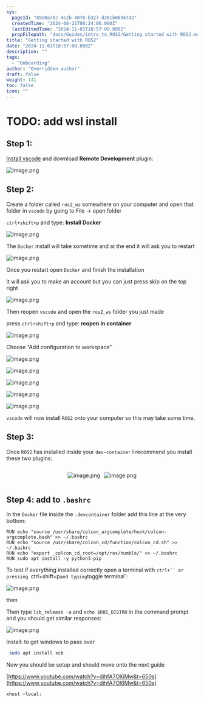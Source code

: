 ```yaml
---
sys:
  pageId: "89e0a78c-4e2b-4070-b327-d28cb0694742"
  createdTime: "2024-08-21T00:24:00.000Z"
  lastEditedTime: "2024-11-01T18:57:00.000Z"
  propFilepath: "docs/Guides/intro_to_ROS2/Getting started with ROS2.md"
title: "Getting started with ROS2"
date: "2024-11-01T18:57:00.000Z"
description: ""
tags:
  - "Onboarding"
author: "Overridden author"
draft: false
weight: 141
toc: false
icon: ""
---
```


# TODO: add wsl install

## Step 1:

[Install vscode](https://code.visualstudio.com/download) and download **Remote Development** plugin:

![image.png](https://prod-files-secure.s3.us-west-2.amazonaws.com/d518164a-d88e-44d1-a4ee-3adb3bd8bce0/efb52993-1881-4a40-b95e-6f020334f022/image.png?X-Amz-Algorithm=AWS4-HMAC-SHA256&X-Amz-Content-Sha256=UNSIGNED-PAYLOAD&X-Amz-Credential=ASIAZI2LB466UWBE5LKR%2F20250315%2Fus-west-2%2Fs3%2Faws4_request&X-Amz-Date=20250315T021238Z&X-Amz-Expires=3600&X-Amz-Security-Token=IQoJb3JpZ2luX2VjELL%2F%2F%2F%2F%2F%2F%2F%2F%2F%2FwEaCXVzLXdlc3QtMiJHMEUCIADjWb8vphf2vM%2FyD%2BxdBsJPuHSN4QPwyRIU1JEBBqjVAiEA5CAT6mMazPtuKbrm2XBmZrmP09Sa4CoZj1zgEQOFwFAqiAQI%2Bv%2F%2F%2F%2F%2F%2F%2F%2F%2F%2FARAAGgw2Mzc0MjMxODM4MDUiDIcooGWosfbeBSsiKircAwFW3p5cgEuBcyebUnvE%2BC7V5me304%2BmaICAoWYnbUn4liJnRET31Lp78li%2FZtzcfohxJ6vuNvxb1JGahT8MBBCARz2sc%2B154BInd2ZCrLfLuOeHTsC8bC7I5zfVOS5O8J50T6UbZf6TwMc1MO1dQfF31f21r3733TGRgp1DRNaNd32T3q%2F%2Fm3Wcl04u3W0l%2B9Vj%2FfWKBEGPSSp7gydr8yCk1sCNY0PCj78S8THSqQgvK3hgoTYaRQwcTowJCdr7U3OukM9Aa6qjvSTeLbu8CPtN0%2FHW5%2FQjs0ZIEb4E3Y%2FOmuhoBDKrHBmj%2B0BpzKsQa9TOJnrEapQlUs8Bsuh5MN%2BWND0EC3%2Fqa69%2BB3Dtly6czzF%2FY7QKYUtlGfNsWjfnBMKctVljpPPYbA%2BzsQugITCJh4jfv7wmquJuVONUELG366RnB4OkZviDpa7zdHkp%2BequjS%2BGk6vpPTSKZrsfPl4AMsGzoARnKEVfb7TCgAQ9aX0Dx9y2NslqK2m6Bhh8LNlvqDmCi2yAdhMxukZIrk%2FtJC3vL2OTr%2BUcTQdKgu0nD4YoYYN7%2BAzBbBjLakilNU9pmkHvcVQML%2BOx9liJP7cvHYcHlfoqcJ6h5madaUwHbVxFeTN4yhqJsIjpMJ6r074GOqUB79ghFuYegAVrr19hU9cl9etEUraIwGic11JWVgUEwnx8kBfA4jcEJzm84nYN%2BPMo6GE6vZhtf%2Fho4UQ73d%2FPOvqwSuEDNiIl1YQ%2BARmPvN77tH%2FApXTS7NWR1s6aDH7Mf1Bmxmh1ga%2BXlaaRsvTREdTMyDOotZSc%2BT4f7NdfjQEFBMKb7CQzhc4tKeAdCS5BgFwxFwCU7HNqqEl9eCOoZUL8hQ4Q&X-Amz-Signature=a78c8a6e7ca327d92d19f511bdbe2857a1ba61ecd5cb2198cefaa6369cbdc547&X-Amz-SignedHeaders=host&x-id=GetObject)

## Step 2:

Create a folder called `ros2_ws` somewhere on your computer and open that folder in `vscode` by going to File → open folder 

`ctrl+shift+p` and type: **Install Docker**

![image.png](https://prod-files-secure.s3.us-west-2.amazonaws.com/d518164a-d88e-44d1-a4ee-3adb3bd8bce0/2269dc0e-1cd5-47ff-bceb-c04ad9b2eab0/image.png?X-Amz-Algorithm=AWS4-HMAC-SHA256&X-Amz-Content-Sha256=UNSIGNED-PAYLOAD&X-Amz-Credential=ASIAZI2LB466UWBE5LKR%2F20250315%2Fus-west-2%2Fs3%2Faws4_request&X-Amz-Date=20250315T021238Z&X-Amz-Expires=3600&X-Amz-Security-Token=IQoJb3JpZ2luX2VjELL%2F%2F%2F%2F%2F%2F%2F%2F%2F%2FwEaCXVzLXdlc3QtMiJHMEUCIADjWb8vphf2vM%2FyD%2BxdBsJPuHSN4QPwyRIU1JEBBqjVAiEA5CAT6mMazPtuKbrm2XBmZrmP09Sa4CoZj1zgEQOFwFAqiAQI%2Bv%2F%2F%2F%2F%2F%2F%2F%2F%2F%2FARAAGgw2Mzc0MjMxODM4MDUiDIcooGWosfbeBSsiKircAwFW3p5cgEuBcyebUnvE%2BC7V5me304%2BmaICAoWYnbUn4liJnRET31Lp78li%2FZtzcfohxJ6vuNvxb1JGahT8MBBCARz2sc%2B154BInd2ZCrLfLuOeHTsC8bC7I5zfVOS5O8J50T6UbZf6TwMc1MO1dQfF31f21r3733TGRgp1DRNaNd32T3q%2F%2Fm3Wcl04u3W0l%2B9Vj%2FfWKBEGPSSp7gydr8yCk1sCNY0PCj78S8THSqQgvK3hgoTYaRQwcTowJCdr7U3OukM9Aa6qjvSTeLbu8CPtN0%2FHW5%2FQjs0ZIEb4E3Y%2FOmuhoBDKrHBmj%2B0BpzKsQa9TOJnrEapQlUs8Bsuh5MN%2BWND0EC3%2Fqa69%2BB3Dtly6czzF%2FY7QKYUtlGfNsWjfnBMKctVljpPPYbA%2BzsQugITCJh4jfv7wmquJuVONUELG366RnB4OkZviDpa7zdHkp%2BequjS%2BGk6vpPTSKZrsfPl4AMsGzoARnKEVfb7TCgAQ9aX0Dx9y2NslqK2m6Bhh8LNlvqDmCi2yAdhMxukZIrk%2FtJC3vL2OTr%2BUcTQdKgu0nD4YoYYN7%2BAzBbBjLakilNU9pmkHvcVQML%2BOx9liJP7cvHYcHlfoqcJ6h5madaUwHbVxFeTN4yhqJsIjpMJ6r074GOqUB79ghFuYegAVrr19hU9cl9etEUraIwGic11JWVgUEwnx8kBfA4jcEJzm84nYN%2BPMo6GE6vZhtf%2Fho4UQ73d%2FPOvqwSuEDNiIl1YQ%2BARmPvN77tH%2FApXTS7NWR1s6aDH7Mf1Bmxmh1ga%2BXlaaRsvTREdTMyDOotZSc%2BT4f7NdfjQEFBMKb7CQzhc4tKeAdCS5BgFwxFwCU7HNqqEl9eCOoZUL8hQ4Q&X-Amz-Signature=b4249454c5be077fba3072dc53f1ee23f7a269d7efe9b6eadaa6ce9b4a1d168d&X-Amz-SignedHeaders=host&x-id=GetObject)

The `Docker` install will take sometime and at the end it will ask you to restart

![image.png](https://prod-files-secure.s3.us-west-2.amazonaws.com/d518164a-d88e-44d1-a4ee-3adb3bd8bce0/ed233f78-be33-4b1f-b89c-9c346c0e961e/image.png?X-Amz-Algorithm=AWS4-HMAC-SHA256&X-Amz-Content-Sha256=UNSIGNED-PAYLOAD&X-Amz-Credential=ASIAZI2LB466UWBE5LKR%2F20250315%2Fus-west-2%2Fs3%2Faws4_request&X-Amz-Date=20250315T021238Z&X-Amz-Expires=3600&X-Amz-Security-Token=IQoJb3JpZ2luX2VjELL%2F%2F%2F%2F%2F%2F%2F%2F%2F%2FwEaCXVzLXdlc3QtMiJHMEUCIADjWb8vphf2vM%2FyD%2BxdBsJPuHSN4QPwyRIU1JEBBqjVAiEA5CAT6mMazPtuKbrm2XBmZrmP09Sa4CoZj1zgEQOFwFAqiAQI%2Bv%2F%2F%2F%2F%2F%2F%2F%2F%2F%2FARAAGgw2Mzc0MjMxODM4MDUiDIcooGWosfbeBSsiKircAwFW3p5cgEuBcyebUnvE%2BC7V5me304%2BmaICAoWYnbUn4liJnRET31Lp78li%2FZtzcfohxJ6vuNvxb1JGahT8MBBCARz2sc%2B154BInd2ZCrLfLuOeHTsC8bC7I5zfVOS5O8J50T6UbZf6TwMc1MO1dQfF31f21r3733TGRgp1DRNaNd32T3q%2F%2Fm3Wcl04u3W0l%2B9Vj%2FfWKBEGPSSp7gydr8yCk1sCNY0PCj78S8THSqQgvK3hgoTYaRQwcTowJCdr7U3OukM9Aa6qjvSTeLbu8CPtN0%2FHW5%2FQjs0ZIEb4E3Y%2FOmuhoBDKrHBmj%2B0BpzKsQa9TOJnrEapQlUs8Bsuh5MN%2BWND0EC3%2Fqa69%2BB3Dtly6czzF%2FY7QKYUtlGfNsWjfnBMKctVljpPPYbA%2BzsQugITCJh4jfv7wmquJuVONUELG366RnB4OkZviDpa7zdHkp%2BequjS%2BGk6vpPTSKZrsfPl4AMsGzoARnKEVfb7TCgAQ9aX0Dx9y2NslqK2m6Bhh8LNlvqDmCi2yAdhMxukZIrk%2FtJC3vL2OTr%2BUcTQdKgu0nD4YoYYN7%2BAzBbBjLakilNU9pmkHvcVQML%2BOx9liJP7cvHYcHlfoqcJ6h5madaUwHbVxFeTN4yhqJsIjpMJ6r074GOqUB79ghFuYegAVrr19hU9cl9etEUraIwGic11JWVgUEwnx8kBfA4jcEJzm84nYN%2BPMo6GE6vZhtf%2Fho4UQ73d%2FPOvqwSuEDNiIl1YQ%2BARmPvN77tH%2FApXTS7NWR1s6aDH7Mf1Bmxmh1ga%2BXlaaRsvTREdTMyDOotZSc%2BT4f7NdfjQEFBMKb7CQzhc4tKeAdCS5BgFwxFwCU7HNqqEl9eCOoZUL8hQ4Q&X-Amz-Signature=f30c4f277dfeed8e3454b1d10875e1cdee0f203a90775eb00aa0521ec66e212b&X-Amz-SignedHeaders=host&x-id=GetObject)

Once you restart open `Docker` and finish the installation

It will ask you to make an account but you can just press skip on the top right

![image.png](https://prod-files-secure.s3.us-west-2.amazonaws.com/d518164a-d88e-44d1-a4ee-3adb3bd8bce0/21010ad9-1659-4fd9-9f59-9932a09b2a3d/image.png?X-Amz-Algorithm=AWS4-HMAC-SHA256&X-Amz-Content-Sha256=UNSIGNED-PAYLOAD&X-Amz-Credential=ASIAZI2LB466UWBE5LKR%2F20250315%2Fus-west-2%2Fs3%2Faws4_request&X-Amz-Date=20250315T021238Z&X-Amz-Expires=3600&X-Amz-Security-Token=IQoJb3JpZ2luX2VjELL%2F%2F%2F%2F%2F%2F%2F%2F%2F%2FwEaCXVzLXdlc3QtMiJHMEUCIADjWb8vphf2vM%2FyD%2BxdBsJPuHSN4QPwyRIU1JEBBqjVAiEA5CAT6mMazPtuKbrm2XBmZrmP09Sa4CoZj1zgEQOFwFAqiAQI%2Bv%2F%2F%2F%2F%2F%2F%2F%2F%2F%2FARAAGgw2Mzc0MjMxODM4MDUiDIcooGWosfbeBSsiKircAwFW3p5cgEuBcyebUnvE%2BC7V5me304%2BmaICAoWYnbUn4liJnRET31Lp78li%2FZtzcfohxJ6vuNvxb1JGahT8MBBCARz2sc%2B154BInd2ZCrLfLuOeHTsC8bC7I5zfVOS5O8J50T6UbZf6TwMc1MO1dQfF31f21r3733TGRgp1DRNaNd32T3q%2F%2Fm3Wcl04u3W0l%2B9Vj%2FfWKBEGPSSp7gydr8yCk1sCNY0PCj78S8THSqQgvK3hgoTYaRQwcTowJCdr7U3OukM9Aa6qjvSTeLbu8CPtN0%2FHW5%2FQjs0ZIEb4E3Y%2FOmuhoBDKrHBmj%2B0BpzKsQa9TOJnrEapQlUs8Bsuh5MN%2BWND0EC3%2Fqa69%2BB3Dtly6czzF%2FY7QKYUtlGfNsWjfnBMKctVljpPPYbA%2BzsQugITCJh4jfv7wmquJuVONUELG366RnB4OkZviDpa7zdHkp%2BequjS%2BGk6vpPTSKZrsfPl4AMsGzoARnKEVfb7TCgAQ9aX0Dx9y2NslqK2m6Bhh8LNlvqDmCi2yAdhMxukZIrk%2FtJC3vL2OTr%2BUcTQdKgu0nD4YoYYN7%2BAzBbBjLakilNU9pmkHvcVQML%2BOx9liJP7cvHYcHlfoqcJ6h5madaUwHbVxFeTN4yhqJsIjpMJ6r074GOqUB79ghFuYegAVrr19hU9cl9etEUraIwGic11JWVgUEwnx8kBfA4jcEJzm84nYN%2BPMo6GE6vZhtf%2Fho4UQ73d%2FPOvqwSuEDNiIl1YQ%2BARmPvN77tH%2FApXTS7NWR1s6aDH7Mf1Bmxmh1ga%2BXlaaRsvTREdTMyDOotZSc%2BT4f7NdfjQEFBMKb7CQzhc4tKeAdCS5BgFwxFwCU7HNqqEl9eCOoZUL8hQ4Q&X-Amz-Signature=e5c95e4c41b1428712573a20ad78bd674e5c8b077fadf666906576cae48b148f&X-Amz-SignedHeaders=host&x-id=GetObject)

Then reopen `vscode` and open the `ros2_ws` folder you just made

press `ctrl+shift+p` and type: **reopen in container**

![image.png](https://prod-files-secure.s3.us-west-2.amazonaws.com/d518164a-d88e-44d1-a4ee-3adb3bd8bce0/4e93b8c2-41ad-488c-8095-c74205196118/image.png?X-Amz-Algorithm=AWS4-HMAC-SHA256&X-Amz-Content-Sha256=UNSIGNED-PAYLOAD&X-Amz-Credential=ASIAZI2LB466UWBE5LKR%2F20250315%2Fus-west-2%2Fs3%2Faws4_request&X-Amz-Date=20250315T021238Z&X-Amz-Expires=3600&X-Amz-Security-Token=IQoJb3JpZ2luX2VjELL%2F%2F%2F%2F%2F%2F%2F%2F%2F%2FwEaCXVzLXdlc3QtMiJHMEUCIADjWb8vphf2vM%2FyD%2BxdBsJPuHSN4QPwyRIU1JEBBqjVAiEA5CAT6mMazPtuKbrm2XBmZrmP09Sa4CoZj1zgEQOFwFAqiAQI%2Bv%2F%2F%2F%2F%2F%2F%2F%2F%2F%2FARAAGgw2Mzc0MjMxODM4MDUiDIcooGWosfbeBSsiKircAwFW3p5cgEuBcyebUnvE%2BC7V5me304%2BmaICAoWYnbUn4liJnRET31Lp78li%2FZtzcfohxJ6vuNvxb1JGahT8MBBCARz2sc%2B154BInd2ZCrLfLuOeHTsC8bC7I5zfVOS5O8J50T6UbZf6TwMc1MO1dQfF31f21r3733TGRgp1DRNaNd32T3q%2F%2Fm3Wcl04u3W0l%2B9Vj%2FfWKBEGPSSp7gydr8yCk1sCNY0PCj78S8THSqQgvK3hgoTYaRQwcTowJCdr7U3OukM9Aa6qjvSTeLbu8CPtN0%2FHW5%2FQjs0ZIEb4E3Y%2FOmuhoBDKrHBmj%2B0BpzKsQa9TOJnrEapQlUs8Bsuh5MN%2BWND0EC3%2Fqa69%2BB3Dtly6czzF%2FY7QKYUtlGfNsWjfnBMKctVljpPPYbA%2BzsQugITCJh4jfv7wmquJuVONUELG366RnB4OkZviDpa7zdHkp%2BequjS%2BGk6vpPTSKZrsfPl4AMsGzoARnKEVfb7TCgAQ9aX0Dx9y2NslqK2m6Bhh8LNlvqDmCi2yAdhMxukZIrk%2FtJC3vL2OTr%2BUcTQdKgu0nD4YoYYN7%2BAzBbBjLakilNU9pmkHvcVQML%2BOx9liJP7cvHYcHlfoqcJ6h5madaUwHbVxFeTN4yhqJsIjpMJ6r074GOqUB79ghFuYegAVrr19hU9cl9etEUraIwGic11JWVgUEwnx8kBfA4jcEJzm84nYN%2BPMo6GE6vZhtf%2Fho4UQ73d%2FPOvqwSuEDNiIl1YQ%2BARmPvN77tH%2FApXTS7NWR1s6aDH7Mf1Bmxmh1ga%2BXlaaRsvTREdTMyDOotZSc%2BT4f7NdfjQEFBMKb7CQzhc4tKeAdCS5BgFwxFwCU7HNqqEl9eCOoZUL8hQ4Q&X-Amz-Signature=321fa27465cfcbded2a98f29f85e47de4f667a8b9614e7054d3b66a49669a783&X-Amz-SignedHeaders=host&x-id=GetObject)

Choose “Add configuration to workspace”

![image.png](https://prod-files-secure.s3.us-west-2.amazonaws.com/d518164a-d88e-44d1-a4ee-3adb3bd8bce0/9560b282-5060-4989-ba37-97e7b2c22476/image.png?X-Amz-Algorithm=AWS4-HMAC-SHA256&X-Amz-Content-Sha256=UNSIGNED-PAYLOAD&X-Amz-Credential=ASIAZI2LB466UWBE5LKR%2F20250315%2Fus-west-2%2Fs3%2Faws4_request&X-Amz-Date=20250315T021238Z&X-Amz-Expires=3600&X-Amz-Security-Token=IQoJb3JpZ2luX2VjELL%2F%2F%2F%2F%2F%2F%2F%2F%2F%2FwEaCXVzLXdlc3QtMiJHMEUCIADjWb8vphf2vM%2FyD%2BxdBsJPuHSN4QPwyRIU1JEBBqjVAiEA5CAT6mMazPtuKbrm2XBmZrmP09Sa4CoZj1zgEQOFwFAqiAQI%2Bv%2F%2F%2F%2F%2F%2F%2F%2F%2F%2FARAAGgw2Mzc0MjMxODM4MDUiDIcooGWosfbeBSsiKircAwFW3p5cgEuBcyebUnvE%2BC7V5me304%2BmaICAoWYnbUn4liJnRET31Lp78li%2FZtzcfohxJ6vuNvxb1JGahT8MBBCARz2sc%2B154BInd2ZCrLfLuOeHTsC8bC7I5zfVOS5O8J50T6UbZf6TwMc1MO1dQfF31f21r3733TGRgp1DRNaNd32T3q%2F%2Fm3Wcl04u3W0l%2B9Vj%2FfWKBEGPSSp7gydr8yCk1sCNY0PCj78S8THSqQgvK3hgoTYaRQwcTowJCdr7U3OukM9Aa6qjvSTeLbu8CPtN0%2FHW5%2FQjs0ZIEb4E3Y%2FOmuhoBDKrHBmj%2B0BpzKsQa9TOJnrEapQlUs8Bsuh5MN%2BWND0EC3%2Fqa69%2BB3Dtly6czzF%2FY7QKYUtlGfNsWjfnBMKctVljpPPYbA%2BzsQugITCJh4jfv7wmquJuVONUELG366RnB4OkZviDpa7zdHkp%2BequjS%2BGk6vpPTSKZrsfPl4AMsGzoARnKEVfb7TCgAQ9aX0Dx9y2NslqK2m6Bhh8LNlvqDmCi2yAdhMxukZIrk%2FtJC3vL2OTr%2BUcTQdKgu0nD4YoYYN7%2BAzBbBjLakilNU9pmkHvcVQML%2BOx9liJP7cvHYcHlfoqcJ6h5madaUwHbVxFeTN4yhqJsIjpMJ6r074GOqUB79ghFuYegAVrr19hU9cl9etEUraIwGic11JWVgUEwnx8kBfA4jcEJzm84nYN%2BPMo6GE6vZhtf%2Fho4UQ73d%2FPOvqwSuEDNiIl1YQ%2BARmPvN77tH%2FApXTS7NWR1s6aDH7Mf1Bmxmh1ga%2BXlaaRsvTREdTMyDOotZSc%2BT4f7NdfjQEFBMKb7CQzhc4tKeAdCS5BgFwxFwCU7HNqqEl9eCOoZUL8hQ4Q&X-Amz-Signature=7306735e1971421c4ee23241dbfeab2ab77085f208f8184809bf6d2317c86377&X-Amz-SignedHeaders=host&x-id=GetObject)

![image.png](https://prod-files-secure.s3.us-west-2.amazonaws.com/d518164a-d88e-44d1-a4ee-3adb3bd8bce0/2ee63f81-886b-48e8-a553-dc6e5eac99e4/image.png?X-Amz-Algorithm=AWS4-HMAC-SHA256&X-Amz-Content-Sha256=UNSIGNED-PAYLOAD&X-Amz-Credential=ASIAZI2LB466UWBE5LKR%2F20250315%2Fus-west-2%2Fs3%2Faws4_request&X-Amz-Date=20250315T021238Z&X-Amz-Expires=3600&X-Amz-Security-Token=IQoJb3JpZ2luX2VjELL%2F%2F%2F%2F%2F%2F%2F%2F%2F%2FwEaCXVzLXdlc3QtMiJHMEUCIADjWb8vphf2vM%2FyD%2BxdBsJPuHSN4QPwyRIU1JEBBqjVAiEA5CAT6mMazPtuKbrm2XBmZrmP09Sa4CoZj1zgEQOFwFAqiAQI%2Bv%2F%2F%2F%2F%2F%2F%2F%2F%2F%2FARAAGgw2Mzc0MjMxODM4MDUiDIcooGWosfbeBSsiKircAwFW3p5cgEuBcyebUnvE%2BC7V5me304%2BmaICAoWYnbUn4liJnRET31Lp78li%2FZtzcfohxJ6vuNvxb1JGahT8MBBCARz2sc%2B154BInd2ZCrLfLuOeHTsC8bC7I5zfVOS5O8J50T6UbZf6TwMc1MO1dQfF31f21r3733TGRgp1DRNaNd32T3q%2F%2Fm3Wcl04u3W0l%2B9Vj%2FfWKBEGPSSp7gydr8yCk1sCNY0PCj78S8THSqQgvK3hgoTYaRQwcTowJCdr7U3OukM9Aa6qjvSTeLbu8CPtN0%2FHW5%2FQjs0ZIEb4E3Y%2FOmuhoBDKrHBmj%2B0BpzKsQa9TOJnrEapQlUs8Bsuh5MN%2BWND0EC3%2Fqa69%2BB3Dtly6czzF%2FY7QKYUtlGfNsWjfnBMKctVljpPPYbA%2BzsQugITCJh4jfv7wmquJuVONUELG366RnB4OkZviDpa7zdHkp%2BequjS%2BGk6vpPTSKZrsfPl4AMsGzoARnKEVfb7TCgAQ9aX0Dx9y2NslqK2m6Bhh8LNlvqDmCi2yAdhMxukZIrk%2FtJC3vL2OTr%2BUcTQdKgu0nD4YoYYN7%2BAzBbBjLakilNU9pmkHvcVQML%2BOx9liJP7cvHYcHlfoqcJ6h5madaUwHbVxFeTN4yhqJsIjpMJ6r074GOqUB79ghFuYegAVrr19hU9cl9etEUraIwGic11JWVgUEwnx8kBfA4jcEJzm84nYN%2BPMo6GE6vZhtf%2Fho4UQ73d%2FPOvqwSuEDNiIl1YQ%2BARmPvN77tH%2FApXTS7NWR1s6aDH7Mf1Bmxmh1ga%2BXlaaRsvTREdTMyDOotZSc%2BT4f7NdfjQEFBMKb7CQzhc4tKeAdCS5BgFwxFwCU7HNqqEl9eCOoZUL8hQ4Q&X-Amz-Signature=fe8cd7d1c2c8dfb29547af906438920b38209dcca5253ae75db0ede076f1163d&X-Amz-SignedHeaders=host&x-id=GetObject)

![image.png](https://prod-files-secure.s3.us-west-2.amazonaws.com/d518164a-d88e-44d1-a4ee-3adb3bd8bce0/ae1580b2-b048-407e-aed9-b584224a7a04/image.png?X-Amz-Algorithm=AWS4-HMAC-SHA256&X-Amz-Content-Sha256=UNSIGNED-PAYLOAD&X-Amz-Credential=ASIAZI2LB466UWBE5LKR%2F20250315%2Fus-west-2%2Fs3%2Faws4_request&X-Amz-Date=20250315T021238Z&X-Amz-Expires=3600&X-Amz-Security-Token=IQoJb3JpZ2luX2VjELL%2F%2F%2F%2F%2F%2F%2F%2F%2F%2FwEaCXVzLXdlc3QtMiJHMEUCIADjWb8vphf2vM%2FyD%2BxdBsJPuHSN4QPwyRIU1JEBBqjVAiEA5CAT6mMazPtuKbrm2XBmZrmP09Sa4CoZj1zgEQOFwFAqiAQI%2Bv%2F%2F%2F%2F%2F%2F%2F%2F%2F%2FARAAGgw2Mzc0MjMxODM4MDUiDIcooGWosfbeBSsiKircAwFW3p5cgEuBcyebUnvE%2BC7V5me304%2BmaICAoWYnbUn4liJnRET31Lp78li%2FZtzcfohxJ6vuNvxb1JGahT8MBBCARz2sc%2B154BInd2ZCrLfLuOeHTsC8bC7I5zfVOS5O8J50T6UbZf6TwMc1MO1dQfF31f21r3733TGRgp1DRNaNd32T3q%2F%2Fm3Wcl04u3W0l%2B9Vj%2FfWKBEGPSSp7gydr8yCk1sCNY0PCj78S8THSqQgvK3hgoTYaRQwcTowJCdr7U3OukM9Aa6qjvSTeLbu8CPtN0%2FHW5%2FQjs0ZIEb4E3Y%2FOmuhoBDKrHBmj%2B0BpzKsQa9TOJnrEapQlUs8Bsuh5MN%2BWND0EC3%2Fqa69%2BB3Dtly6czzF%2FY7QKYUtlGfNsWjfnBMKctVljpPPYbA%2BzsQugITCJh4jfv7wmquJuVONUELG366RnB4OkZviDpa7zdHkp%2BequjS%2BGk6vpPTSKZrsfPl4AMsGzoARnKEVfb7TCgAQ9aX0Dx9y2NslqK2m6Bhh8LNlvqDmCi2yAdhMxukZIrk%2FtJC3vL2OTr%2BUcTQdKgu0nD4YoYYN7%2BAzBbBjLakilNU9pmkHvcVQML%2BOx9liJP7cvHYcHlfoqcJ6h5madaUwHbVxFeTN4yhqJsIjpMJ6r074GOqUB79ghFuYegAVrr19hU9cl9etEUraIwGic11JWVgUEwnx8kBfA4jcEJzm84nYN%2BPMo6GE6vZhtf%2Fho4UQ73d%2FPOvqwSuEDNiIl1YQ%2BARmPvN77tH%2FApXTS7NWR1s6aDH7Mf1Bmxmh1ga%2BXlaaRsvTREdTMyDOotZSc%2BT4f7NdfjQEFBMKb7CQzhc4tKeAdCS5BgFwxFwCU7HNqqEl9eCOoZUL8hQ4Q&X-Amz-Signature=a31f5690143b06f632a719a589f0ea646b06bf969a009130b5c9127953acc855&X-Amz-SignedHeaders=host&x-id=GetObject)

![image.png](https://prod-files-secure.s3.us-west-2.amazonaws.com/d518164a-d88e-44d1-a4ee-3adb3bd8bce0/53255b28-f75e-430f-b9e3-c0ac8577e42b/image.png?X-Amz-Algorithm=AWS4-HMAC-SHA256&X-Amz-Content-Sha256=UNSIGNED-PAYLOAD&X-Amz-Credential=ASIAZI2LB466UWBE5LKR%2F20250315%2Fus-west-2%2Fs3%2Faws4_request&X-Amz-Date=20250315T021238Z&X-Amz-Expires=3600&X-Amz-Security-Token=IQoJb3JpZ2luX2VjELL%2F%2F%2F%2F%2F%2F%2F%2F%2F%2FwEaCXVzLXdlc3QtMiJHMEUCIADjWb8vphf2vM%2FyD%2BxdBsJPuHSN4QPwyRIU1JEBBqjVAiEA5CAT6mMazPtuKbrm2XBmZrmP09Sa4CoZj1zgEQOFwFAqiAQI%2Bv%2F%2F%2F%2F%2F%2F%2F%2F%2F%2FARAAGgw2Mzc0MjMxODM4MDUiDIcooGWosfbeBSsiKircAwFW3p5cgEuBcyebUnvE%2BC7V5me304%2BmaICAoWYnbUn4liJnRET31Lp78li%2FZtzcfohxJ6vuNvxb1JGahT8MBBCARz2sc%2B154BInd2ZCrLfLuOeHTsC8bC7I5zfVOS5O8J50T6UbZf6TwMc1MO1dQfF31f21r3733TGRgp1DRNaNd32T3q%2F%2Fm3Wcl04u3W0l%2B9Vj%2FfWKBEGPSSp7gydr8yCk1sCNY0PCj78S8THSqQgvK3hgoTYaRQwcTowJCdr7U3OukM9Aa6qjvSTeLbu8CPtN0%2FHW5%2FQjs0ZIEb4E3Y%2FOmuhoBDKrHBmj%2B0BpzKsQa9TOJnrEapQlUs8Bsuh5MN%2BWND0EC3%2Fqa69%2BB3Dtly6czzF%2FY7QKYUtlGfNsWjfnBMKctVljpPPYbA%2BzsQugITCJh4jfv7wmquJuVONUELG366RnB4OkZviDpa7zdHkp%2BequjS%2BGk6vpPTSKZrsfPl4AMsGzoARnKEVfb7TCgAQ9aX0Dx9y2NslqK2m6Bhh8LNlvqDmCi2yAdhMxukZIrk%2FtJC3vL2OTr%2BUcTQdKgu0nD4YoYYN7%2BAzBbBjLakilNU9pmkHvcVQML%2BOx9liJP7cvHYcHlfoqcJ6h5madaUwHbVxFeTN4yhqJsIjpMJ6r074GOqUB79ghFuYegAVrr19hU9cl9etEUraIwGic11JWVgUEwnx8kBfA4jcEJzm84nYN%2BPMo6GE6vZhtf%2Fho4UQ73d%2FPOvqwSuEDNiIl1YQ%2BARmPvN77tH%2FApXTS7NWR1s6aDH7Mf1Bmxmh1ga%2BXlaaRsvTREdTMyDOotZSc%2BT4f7NdfjQEFBMKb7CQzhc4tKeAdCS5BgFwxFwCU7HNqqEl9eCOoZUL8hQ4Q&X-Amz-Signature=0aa976c42cce184cc670c594e125150909c9e90271f94290ba6e644eeecf9e12&X-Amz-SignedHeaders=host&x-id=GetObject)

![image.png](https://prod-files-secure.s3.us-west-2.amazonaws.com/d518164a-d88e-44d1-a4ee-3adb3bd8bce0/7c562767-5af9-4ffb-97d1-327bcdf4ee00/image.png?X-Amz-Algorithm=AWS4-HMAC-SHA256&X-Amz-Content-Sha256=UNSIGNED-PAYLOAD&X-Amz-Credential=ASIAZI2LB466UWBE5LKR%2F20250315%2Fus-west-2%2Fs3%2Faws4_request&X-Amz-Date=20250315T021238Z&X-Amz-Expires=3600&X-Amz-Security-Token=IQoJb3JpZ2luX2VjELL%2F%2F%2F%2F%2F%2F%2F%2F%2F%2FwEaCXVzLXdlc3QtMiJHMEUCIADjWb8vphf2vM%2FyD%2BxdBsJPuHSN4QPwyRIU1JEBBqjVAiEA5CAT6mMazPtuKbrm2XBmZrmP09Sa4CoZj1zgEQOFwFAqiAQI%2Bv%2F%2F%2F%2F%2F%2F%2F%2F%2F%2FARAAGgw2Mzc0MjMxODM4MDUiDIcooGWosfbeBSsiKircAwFW3p5cgEuBcyebUnvE%2BC7V5me304%2BmaICAoWYnbUn4liJnRET31Lp78li%2FZtzcfohxJ6vuNvxb1JGahT8MBBCARz2sc%2B154BInd2ZCrLfLuOeHTsC8bC7I5zfVOS5O8J50T6UbZf6TwMc1MO1dQfF31f21r3733TGRgp1DRNaNd32T3q%2F%2Fm3Wcl04u3W0l%2B9Vj%2FfWKBEGPSSp7gydr8yCk1sCNY0PCj78S8THSqQgvK3hgoTYaRQwcTowJCdr7U3OukM9Aa6qjvSTeLbu8CPtN0%2FHW5%2FQjs0ZIEb4E3Y%2FOmuhoBDKrHBmj%2B0BpzKsQa9TOJnrEapQlUs8Bsuh5MN%2BWND0EC3%2Fqa69%2BB3Dtly6czzF%2FY7QKYUtlGfNsWjfnBMKctVljpPPYbA%2BzsQugITCJh4jfv7wmquJuVONUELG366RnB4OkZviDpa7zdHkp%2BequjS%2BGk6vpPTSKZrsfPl4AMsGzoARnKEVfb7TCgAQ9aX0Dx9y2NslqK2m6Bhh8LNlvqDmCi2yAdhMxukZIrk%2FtJC3vL2OTr%2BUcTQdKgu0nD4YoYYN7%2BAzBbBjLakilNU9pmkHvcVQML%2BOx9liJP7cvHYcHlfoqcJ6h5madaUwHbVxFeTN4yhqJsIjpMJ6r074GOqUB79ghFuYegAVrr19hU9cl9etEUraIwGic11JWVgUEwnx8kBfA4jcEJzm84nYN%2BPMo6GE6vZhtf%2Fho4UQ73d%2FPOvqwSuEDNiIl1YQ%2BARmPvN77tH%2FApXTS7NWR1s6aDH7Mf1Bmxmh1ga%2BXlaaRsvTREdTMyDOotZSc%2BT4f7NdfjQEFBMKb7CQzhc4tKeAdCS5BgFwxFwCU7HNqqEl9eCOoZUL8hQ4Q&X-Amz-Signature=fda77d882f9761f83894027b84e46e4afa2809f101c02d665f154c69ea9aca1a&X-Amz-SignedHeaders=host&x-id=GetObject)

`vscode` will now install `ROS2` onto your computer so this may take some time.

## Step 3:

Once `ROS2` has installed inside your `dev-container` I recommend you install these two plugins:

<div style="display: flex;flex-direction: row; column-gap:10px; max-width: 630px;justify-content: center;">
<div>

![image.png](https://prod-files-secure.s3.us-west-2.amazonaws.com/d518164a-d88e-44d1-a4ee-3adb3bd8bce0/3fc3d550-5a54-4ba1-ba6b-faa01cdb7369/image.png?X-Amz-Algorithm=AWS4-HMAC-SHA256&X-Amz-Content-Sha256=UNSIGNED-PAYLOAD&X-Amz-Credential=ASIAZI2LB466VQ2MDY7Q%2F20250315%2Fus-west-2%2Fs3%2Faws4_request&X-Amz-Date=20250315T021239Z&X-Amz-Expires=3600&X-Amz-Security-Token=IQoJb3JpZ2luX2VjELL%2F%2F%2F%2F%2F%2F%2F%2F%2F%2FwEaCXVzLXdlc3QtMiJHMEUCIQCYanS%2FKf7hCONA2jlfH1ni0XMZ8K%2Fvj5KkQqFfiq77awIgUYlNnLYHk%2BpUdiT19gYPxEHgigZdXKROc0p1pMJ5ZEkqiAQI%2Bv%2F%2F%2F%2F%2F%2F%2F%2F%2F%2FARAAGgw2Mzc0MjMxODM4MDUiDGbETBg0UMg9KYZ%2BUircAykcFRRMjEd2XNTecNGQ0U1%2B2ZbF7N%2FowHMRZtNHaVD5EtFloSTioGmtZzxlUhlGVP7dyOXycWn1mAgb2%2BfHgy%2FMWcnEzYXukTjmORWc3kMGPh6cDV29sgKSWneHNad%2FQkAuGwaWJTHIDFo7QTrEgHnvFBmF%2FiFGazy0NWa%2F%2FRpJr3yYIzWRbVyZu0Pj6MUfXOl0eYK0Z5ZJn9dIAjRQVhPjmButJtH1PTlfgWCYTp%2FmfpeAXmWzft6MLrlGdbbc87TuPIllCeM8dWFhhU6IL0BFzIKKyhg%2FJ6cCSp1OIArkJKgfaNeOxNd%2BFEWwikNS3ok67MvJRd860lxePYOQNHFHf4XEIROuzGLUlhwL5cYYyE3KAb%2B8F0Gjy5qIcXIwF9qHP521rclGeuVkV5qEwUnaED1cdn8qJjJatc9IzNckCfdPqbwHxMUpF3i%2BUOJ53q1sk4i7p9LnzbzZFmibkLSGEy0Z9GxDe8CjuzgK1l1qoE2QQOE1pAWOzP%2Bmt0gCFcmVnoN6FqaZ0Y4w4vJRnZcZuGpytmqS9Eu34tB0SXFo4lRVoreR5jWL1uN1obn0dnp5fATmIJiVBwcOYYyjwT49M5ddTMKcQDVkYyeSCiQh%2FHXkOx6MVkgQzK%2FgMKKr074GOqUBR4QNyBRc%2FufCQjyJq9bL1nZ4ysZS7JwbgmxwXC7%2FAbhoZ%2FJypl20T0hyhNsn4ooUPXy0RyUBLyJcbQTJJyfWUM5gBj%2BrGwvlu3%2By22kM%2BBEzEDWJCvpp9Lk6tdcoI6cKuVhL6kbJQmGoNOk%2FdSYNyXjiQkbHkSsWS9iw2h3srjPnCfKa9KE1iAQExe5gDi%2BiKRuBWjs8tTpm2%2FA1a3sLus%2FHRlAf&X-Amz-Signature=070c22c83e99354156872ca4f8d501ff612154d643d1fb01587fb7d010678d7a&X-Amz-SignedHeaders=host&x-id=GetObject)

</div>
<div>

![image.png](https://prod-files-secure.s3.us-west-2.amazonaws.com/d518164a-d88e-44d1-a4ee-3adb3bd8bce0/d994cc66-13c2-4093-a5a3-f84cf4601a82/image.png?X-Amz-Algorithm=AWS4-HMAC-SHA256&X-Amz-Content-Sha256=UNSIGNED-PAYLOAD&X-Amz-Credential=ASIAZI2LB466YMDCUEIB%2F20250315%2Fus-west-2%2Fs3%2Faws4_request&X-Amz-Date=20250315T021240Z&X-Amz-Expires=3600&X-Amz-Security-Token=IQoJb3JpZ2luX2VjELL%2F%2F%2F%2F%2F%2F%2F%2F%2F%2FwEaCXVzLXdlc3QtMiJGMEQCIFmz%2FjrZDayA8sUkf8vGgVxtdFb02QGj4ao2ok9%2FueVFAiBMv2tNyBiDwUCb90WqSsIdIb3XBIZi1%2BrnJbXj3awuOiqIBAj6%2F%2F%2F%2F%2F%2F%2F%2F%2F%2F8BEAAaDDYzNzQyMzE4MzgwNSIM99uEmCJP8OlZCNSsKtwDUYYMoY0uLhTF5V62Od%2FDPABieL7fF0cqi7MgdOKowpYiIHqoLxrvSDEEtBUEsqJAjaaHUNajTxvrJwTYAInZl%2FMbW6LEuBtDdJdXkVd%2BUfH3aLzDFxGYCGH%2Ffkego78lygBd5e2FWZFQjqHGgsKkvqGnwqX9%2BhxJlUZ0%2BRppAMtQJom16TtE8%2B55VdyxBZUamKqmcB4ZwKEcAdIss0B1IdWES9RdlOdio19vxNlwOM9rpBf32pmNSGZIEgURxigph67DjB3G96LPjHkGKQ8iyxpFHi5Abo0qAWFQa5eD6kzreOEdp%2BrKhovt4mlspvUF8QoqvXg9O5Vza6aMOkN5hehm%2BoUi1bT6IqheDMTJYuMgTuURQT2UTuCKDlwsjDm7HlJquUmzRBeXnm2zhsMcLYbkh6oCtqZ0RmSJy7F2BSWCcgqzng17YLqg9W433ByHp7EJmnvhEPQEtHA9ycE%2BShXIqb6a5zxoXpMNdkEO8hcEyFAoKZfRUb29IlR8ITSOe8iqntDyrN5MaAoPR%2BKNtfxS2rPq%2FrTEJQs7oGXYZD%2FCg8Rco%2FWKM0%2BJUxWwx%2FjzrqUv7s%2BNE9PbOOT85DggoW4d3VMW%2BGPQEhBZCy1zdDWyAaFQLBmZnFQMreMwo6vTvgY6pgGrPb%2B4YrMLCBeRUssjCR7iLA%2FVN29qjKtxPIkrCI1OlE4CpmN8Ct0XpeysFnDZVeeYfjeVjXi4vi%2FV94wn908WhcZISC%2BxxYDBO8aawORhKRa6nC0qenkULfy3vna9PlROfXZuKRMO00lXtT7AZON0lFP17aodgZ4hU9n%2BFvawg7l7D1UN%2BqaikDQfHtU3O3Ka5ECmmk%2FeuG2XvD5ZRa3tT1UWcXz3&X-Amz-Signature=abcbfa7d5ccc2792152897a275a362497a96dfe8bc78bcae9ef85f10d50820d8&X-Amz-SignedHeaders=host&x-id=GetObject)

</div>
</div>

## Step 4: add to `.bashrc`

In the `Docker` file inside the `.devcontainer` folder add this line at the very bottom: 

```docker
RUN echo "source /usr/share/colcon_argcomplete/hook/colcon-argcomplete.bash" >> ~/.bashrc
RUN echo "source /usr/share/colcon_cd/function/colcon_cd.sh" >> ~/.bashrc
RUN echo "export _colcon_cd_root=/opt/ros/humble/" >> ~/.bashrc
RUN sudo apt install -y python3-pip 
```

To test if everything installed correctly open a terminal with `ctrl+`` or pressing `ctrl+shift+p` and typing `toggle terminal`:

![image.png](https://prod-files-secure.s3.us-west-2.amazonaws.com/d518164a-d88e-44d1-a4ee-3adb3bd8bce0/6a4943d8-b04e-4c02-9a58-775f3384d1a5/image.png?X-Amz-Algorithm=AWS4-HMAC-SHA256&X-Amz-Content-Sha256=UNSIGNED-PAYLOAD&X-Amz-Credential=ASIAZI2LB466UWBE5LKR%2F20250315%2Fus-west-2%2Fs3%2Faws4_request&X-Amz-Date=20250315T021238Z&X-Amz-Expires=3600&X-Amz-Security-Token=IQoJb3JpZ2luX2VjELL%2F%2F%2F%2F%2F%2F%2F%2F%2F%2FwEaCXVzLXdlc3QtMiJHMEUCIADjWb8vphf2vM%2FyD%2BxdBsJPuHSN4QPwyRIU1JEBBqjVAiEA5CAT6mMazPtuKbrm2XBmZrmP09Sa4CoZj1zgEQOFwFAqiAQI%2Bv%2F%2F%2F%2F%2F%2F%2F%2F%2F%2FARAAGgw2Mzc0MjMxODM4MDUiDIcooGWosfbeBSsiKircAwFW3p5cgEuBcyebUnvE%2BC7V5me304%2BmaICAoWYnbUn4liJnRET31Lp78li%2FZtzcfohxJ6vuNvxb1JGahT8MBBCARz2sc%2B154BInd2ZCrLfLuOeHTsC8bC7I5zfVOS5O8J50T6UbZf6TwMc1MO1dQfF31f21r3733TGRgp1DRNaNd32T3q%2F%2Fm3Wcl04u3W0l%2B9Vj%2FfWKBEGPSSp7gydr8yCk1sCNY0PCj78S8THSqQgvK3hgoTYaRQwcTowJCdr7U3OukM9Aa6qjvSTeLbu8CPtN0%2FHW5%2FQjs0ZIEb4E3Y%2FOmuhoBDKrHBmj%2B0BpzKsQa9TOJnrEapQlUs8Bsuh5MN%2BWND0EC3%2Fqa69%2BB3Dtly6czzF%2FY7QKYUtlGfNsWjfnBMKctVljpPPYbA%2BzsQugITCJh4jfv7wmquJuVONUELG366RnB4OkZviDpa7zdHkp%2BequjS%2BGk6vpPTSKZrsfPl4AMsGzoARnKEVfb7TCgAQ9aX0Dx9y2NslqK2m6Bhh8LNlvqDmCi2yAdhMxukZIrk%2FtJC3vL2OTr%2BUcTQdKgu0nD4YoYYN7%2BAzBbBjLakilNU9pmkHvcVQML%2BOx9liJP7cvHYcHlfoqcJ6h5madaUwHbVxFeTN4yhqJsIjpMJ6r074GOqUB79ghFuYegAVrr19hU9cl9etEUraIwGic11JWVgUEwnx8kBfA4jcEJzm84nYN%2BPMo6GE6vZhtf%2Fho4UQ73d%2FPOvqwSuEDNiIl1YQ%2BARmPvN77tH%2FApXTS7NWR1s6aDH7Mf1Bmxmh1ga%2BXlaaRsvTREdTMyDOotZSc%2BT4f7NdfjQEFBMKb7CQzhc4tKeAdCS5BgFwxFwCU7HNqqEl9eCOoZUL8hQ4Q&X-Amz-Signature=149300ec5ddb35decc8f20869e6438e780ab9b61899737c42f6faae0bdaf1ec8&X-Amz-SignedHeaders=host&x-id=GetObject)

then 

Then type `lsb_release -a` and `echo $ROS_DISTRO` in the command prompt and you should get similar responses:

![image.png](https://prod-files-secure.s3.us-west-2.amazonaws.com/d518164a-d88e-44d1-a4ee-3adb3bd8bce0/3e635dec-a805-4e85-8b9e-d000e5b71a4e/image.png?X-Amz-Algorithm=AWS4-HMAC-SHA256&X-Amz-Content-Sha256=UNSIGNED-PAYLOAD&X-Amz-Credential=ASIAZI2LB466UWBE5LKR%2F20250315%2Fus-west-2%2Fs3%2Faws4_request&X-Amz-Date=20250315T021238Z&X-Amz-Expires=3600&X-Amz-Security-Token=IQoJb3JpZ2luX2VjELL%2F%2F%2F%2F%2F%2F%2F%2F%2F%2FwEaCXVzLXdlc3QtMiJHMEUCIADjWb8vphf2vM%2FyD%2BxdBsJPuHSN4QPwyRIU1JEBBqjVAiEA5CAT6mMazPtuKbrm2XBmZrmP09Sa4CoZj1zgEQOFwFAqiAQI%2Bv%2F%2F%2F%2F%2F%2F%2F%2F%2F%2FARAAGgw2Mzc0MjMxODM4MDUiDIcooGWosfbeBSsiKircAwFW3p5cgEuBcyebUnvE%2BC7V5me304%2BmaICAoWYnbUn4liJnRET31Lp78li%2FZtzcfohxJ6vuNvxb1JGahT8MBBCARz2sc%2B154BInd2ZCrLfLuOeHTsC8bC7I5zfVOS5O8J50T6UbZf6TwMc1MO1dQfF31f21r3733TGRgp1DRNaNd32T3q%2F%2Fm3Wcl04u3W0l%2B9Vj%2FfWKBEGPSSp7gydr8yCk1sCNY0PCj78S8THSqQgvK3hgoTYaRQwcTowJCdr7U3OukM9Aa6qjvSTeLbu8CPtN0%2FHW5%2FQjs0ZIEb4E3Y%2FOmuhoBDKrHBmj%2B0BpzKsQa9TOJnrEapQlUs8Bsuh5MN%2BWND0EC3%2Fqa69%2BB3Dtly6czzF%2FY7QKYUtlGfNsWjfnBMKctVljpPPYbA%2BzsQugITCJh4jfv7wmquJuVONUELG366RnB4OkZviDpa7zdHkp%2BequjS%2BGk6vpPTSKZrsfPl4AMsGzoARnKEVfb7TCgAQ9aX0Dx9y2NslqK2m6Bhh8LNlvqDmCi2yAdhMxukZIrk%2FtJC3vL2OTr%2BUcTQdKgu0nD4YoYYN7%2BAzBbBjLakilNU9pmkHvcVQML%2BOx9liJP7cvHYcHlfoqcJ6h5madaUwHbVxFeTN4yhqJsIjpMJ6r074GOqUB79ghFuYegAVrr19hU9cl9etEUraIwGic11JWVgUEwnx8kBfA4jcEJzm84nYN%2BPMo6GE6vZhtf%2Fho4UQ73d%2FPOvqwSuEDNiIl1YQ%2BARmPvN77tH%2FApXTS7NWR1s6aDH7Mf1Bmxmh1ga%2BXlaaRsvTREdTMyDOotZSc%2BT4f7NdfjQEFBMKb7CQzhc4tKeAdCS5BgFwxFwCU7HNqqEl9eCOoZUL8hQ4Q&X-Amz-Signature=499cf34e3c4c76927637acb0931d5d50cca5190b9f5db91dbff2b28140a80411&X-Amz-SignedHeaders=host&x-id=GetObject)

Install:  to get windows to pass over

```bash
 sudo apt install xcb
```

Now you should be setup and should move onto the next guide 

[https://www.youtube.com/watch?v=dihfA7Ol6Mw&t=650s](https://www.youtube.com/watch?v=dihfA7Ol6Mw&t=650s)

```python
xhost +local:
```
